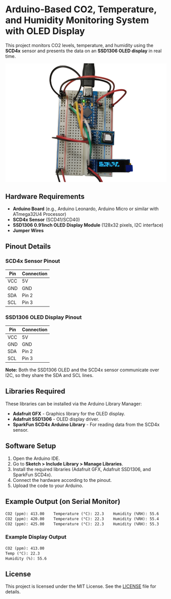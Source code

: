 # Arduino-Based CO2, Temperature, and Humidity Monitoring System with OLED Display

This project monitors CO2 levels, temperature, and humidity using the **SCD4x** sensor and presents the data on an **SSD1306 OLED display** in real time.

![](arduino-ssd1306-scd41-setup.png)

## Hardware Requirements

- **Arduino Board** (e.g., Arduino Leonardo, Arduino Micro or similar with ATmega32U4 Processor)
- **SCD4x Sensor** (SCD41/SCD40)
- **SSD1306 0.91inch OLED Display Module** (128x32 pixels, I2C interface)
- **Jumper Wires**

## Pinout Details

### SCD4x Sensor Pinout

| Pin   | Connection     |
|-------|----------------|
| VCC   | 5V             |
| GND   | GND            |
| SDA   | Pin 2          |
| SCL   | Pin 3          |

### SSD1306 OLED Display Pinout

| Pin   | Connection     |
|-------|----------------|
| VCC   | 5V             |
| GND   | GND            |
| SDA   | Pin 2          |
| SCL   | Pin 3          |

**Note:** Both the SSD1306 OLED and the SCD4x sensor communicate over I2C, so they share the SDA and SCL lines.

## Libraries Required

These libraries can be installed via the Arduino Library Manager:

- **Adafruit GFX** - Graphics library for the OLED display.
- **Adafruit SSD1306** - OLED display driver.
- **SparkFun SCD4x Arduino Library** - For reading data from the SCD4x sensor.

## Software Setup

1. Open the Arduino IDE.
2. Go to **Sketch > Include Library > Manage Libraries**.
3. Install the required libraries (Adafruit GFX, Adafruit SSD1306, and SparkFun SCD4x).
4. Connect the hardware according to the pinout.
5. Upload the code to your Arduino.

## Example Output (on Serial Monitor)

```
CO2 (ppm): 413.00    Temperature (°C): 22.3    Humidity (%RH): 55.6
CO2 (ppm): 420.00    Temperature (°C): 22.3    Humidity (%RH): 55.4
CO2 (ppm): 425.00    Temperature (°C): 22.3    Humidity (%RH): 55.3
```

### Example Display Output

```
CO2 (ppm): 413.00
Temp (°C): 22.3
Humidity (%): 55.6
```

## License

This project is licensed under the MIT License. See the [LICENSE](LICENSE) file for details.
